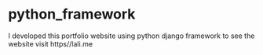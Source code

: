 # python_framework
I developed this  portfolio website using python django framework to see the website visit https//lali.me

